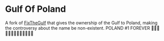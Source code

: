 # Gulf Of Poland

A fork of [FixTheGulf](https://github.com/brycebostwick/FixTheGulf) that gives the ownership of the Gulf to Poland, making the controversy about the name be non-existent.
POLAND #1 FOREVER 🦅🦅🦅🦅🦅🦅🦅🔥🔥🔥🔥🔥🔥